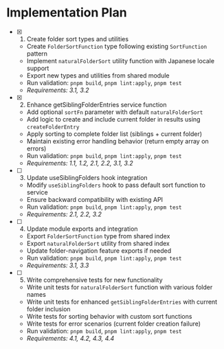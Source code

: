 # Implementation Plan

- [x] 1. Create folder sort types and utilities

  - Create `FolderSortFunction` type following existing `SortFunction` pattern
  - Implement `naturalFolderSort` utility function with Japanese locale support
  - Export new types and utilities from shared module
  - Run validation: `pnpm build`, `pnpm lint:apply`, `pnpm test`
  - _Requirements: 3.1, 3.2_

- [x] 2. Enhance getSiblingFolderEntries service function

  - Add optional `sortFn` parameter with default `naturalFolderSort`
  - Add logic to create and include current folder in results using `createFolderEntry`
  - Apply sorting to complete folder list (siblings + current folder)
  - Maintain existing error handling behavior (return empty array on errors)
  - Run validation: `pnpm build`, `pnpm lint:apply`, `pnpm test`
  - _Requirements: 1.1, 1.2, 2.1, 2.2, 3.1, 3.2_

- [ ] 3. Update useSiblingFolders hook integration
  - Modify `useSiblingFolders` hook to pass default sort function to service
  - Ensure backward compatibility with existing API
  - Run validation: `pnpm build`, `pnpm lint:apply`, `pnpm test`
  - _Requirements: 2.1, 2.2, 3.2_

- [ ] 4. Update module exports and integration
  - Export `FolderSortFunction` type from shared index
  - Export `naturalFolderSort` utility from shared index
  - Update folder-navigation feature exports if needed
  - Run validation: `pnpm build`, `pnpm lint:apply`, `pnpm test`
  - _Requirements: 3.1, 3.3_

- [ ] 5. Write comprehensive tests for new functionality
  - Write unit tests for `naturalFolderSort` function with various folder names
  - Write unit tests for enhanced `getSiblingFolderEntries` with current folder inclusion
  - Write tests for sorting behavior with custom sort functions
  - Write tests for error scenarios (current folder creation failure)
  - Run validation: `pnpm build`, `pnpm lint:apply`, `pnpm test`
  - _Requirements: 4.1, 4.2, 4.3, 4.4_
